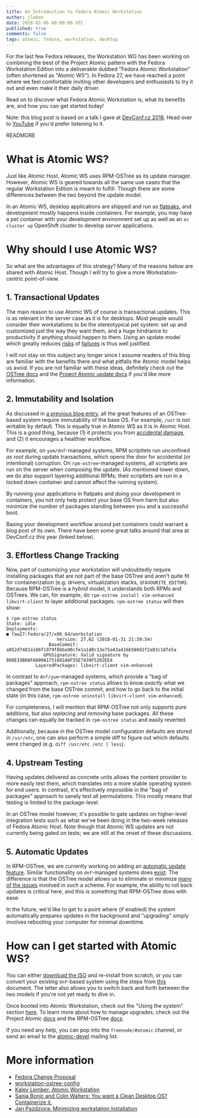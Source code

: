```yaml
---
title: An Introduction to Fedora Atomic Workstation
author: jlebon
date: 2018-02-06 00:00:00 UTC
published: true
comments: false
tags: atomic, fedora, workstation, desktop
---
```


For the last few Fedora releases, the Workstation WG has been working on
combining the best of the Project Atomic pattern with the Fedora Workstation
Edition into a deliverable dubbed &quot;Fedora Atomic Workstation&quot; (often
shortened as &quot;Atomic WS&quot;). In Fedora 27, we have reached a point where
we feel comfortable inviting other developers and enthusiasts to try it out and
even make it their daily driver.

Read on to discover what Fedora Atomic Workstation is, what its benefits are,
and how you can get started today!

Note: this blog post is based on a talk I gave at
[DevConf.cz 2018](https://devconf.cz/cz/2018). Head over to
[YouTube](https://www.youtube.com/watch?v=7c3GdfhWzcc) if you'd prefer listening
to it.

READMORE

# What is Atomic WS?

Just like Atomic Host, Atomic WS uses RPM-OSTree as its update manager.
However, Atomic WS is geared towards all the same use cases that the regular
Workstation Edition is meant to fulfill. Though there are some differences
between the two beyond the update model.

In an Atomic WS, desktop applications are shipped and run as
[flatpaks](https://flatpak.org/), and development mostly happens inside
containers. For example, you may have a pet container with your development
environment set up as well as an `oc cluster up` OpenShift cluster to develop
server applications.

# Why should I use Atomic WS?

So what are the advantages of this strategy? Many of the reasons below are
shared with Atomic Host. Though I will try to give a more Workstation-centric
point-of-view.

## 1. Transactional Updates

The main reason to use Atomic WS of course is transactional updates. This is as
relevant in the server case as it is for desktops. Most people would consider
their workstations to be the stereotypical pet system: set up and customized
just the way they want them, and a huge hindrance to productivity if anything
should happen to them. Using an update model which greatly reduces
[risks](https://www.happyassassin.net/2016/10/04/x-crash-during-fedora-update-when-system-has-hybrid-graphics-and-systemd-udev-is-in-update/)
of
[failures](https://bugzilla.redhat.com/show_bug.cgi?id=1398698) is thus well
justified.

I will not stay on this subject any longer since I assume readers of this blog
are familiar with the benefits there and what pitfalls the Atomic model helps us
avoid. If you are not familiar with these ideas, definitely check out the
[OSTree docs](http://ostree.readthedocs.io/en/latest/manual/introduction/)
and the
[Project Atomic update docs](http://www.projectatomic.io/docs/os-updates/) if
you'd like more information.

## 2. Immutability and Isolation

As discussed in
[a previous blog entry](../../../2016/07/hacking-and-extending-atomic-host/),
all the great features of an OSTree-based system require immutability of the
base OS. For example, `/usr` is *not* writable by default. This is equally true
in Atomic WS as it is in Atomic Host. This is a *good* thing, because (1) it
protects you from
[accidental damage](https://github.com/MrMEEE/bumblebee-Old-and-abbandoned/issues/123),
and (2) it encourages a healthier workflow.

For example, on `yum/dnf`-managed systems, RPM scriptlets run unconfined
*as root* during update transactions, which opens the door for accidental (or
intentional) corruption. On `rpm-ostree`-managed systems, all scriptlets are run
on the server when composing the update. (As mentioned lower down, we do also
support layering additional RPMs; their scriptlets are run in a locked down
container and cannot affect the running system).

By running your applications in flatpaks and doing your development in
containers, you not only help protect your base OS from harm but also minimize
the number of packages standing between you and a successful boot.

Basing your development workflow around pet containers could warrant a blog post
of its own. There have been some great talks around that area at DevConf.cz this
year (linked below).

## 3. Effortless Change Tracking

Now, part of customizing your workstation will undoubtedly require installing
packages that are not part of the base OSTree and aren't quite fit for
containerization (e.g. drivers, virtualization stacks, `$FAVOURITE_EDITOR`).
Because RPM-OSTree is a *hybrid* model, it understands both RPMs and OSTrees.
We can, for example, do `rpm-ostree install vim-enhanced libvirt-client` to
layer additional packages. `rpm-ostree status` will then show:

```
$ rpm-ostree status
State: idle
Deployments:
● faw27:fedora/27/x86_64/workstation
                   Version: 27.62 (2018-01-31 21:39:54)
                BaseCommit: a052d7482a186f1979f8bba90cfe1a1d0c13e75a43a416b580d2f2a83c18fe5a
              GPGSignature: Valid signature by 860E19B0AFA800A1751881A6F55E7430F5282EE4
           LayeredPackages: libvirt-client vim-enhanced
```

In contrast to `dnf/yum`-managed systems, which provide a &quot;bag of
packages&quot; approach, `rpm-ostree status` allows to know *exactly* what we
changed from the base OSTree commit, and how to go back to the initial state (in
this case, `rpm-ostree uninstall libvirt-client vim-enhanced`).

For completeness, I will mention that RPM-OSTree not only supports pure
additions, but also *replacing* and *removing* base packages. All these changes
can equally be tracked in `rpm-ostree status` and easily reverted.

Additionally, because in the OSTree model configuration defaults are stored in
`/usr/etc`, one can also perform a simple diff to figure out which defaults were
changed (e.g. `diff /usr/etc /etc | less`).

## 4. Upstream Testing

Having updates delivered as concrete units allows the content provider to more
easily test them, which translates into a more stable operating system for end
users. In contrast, it's effectively impossible in the &quot;bag of
packages&quot; approach to sanely test all permutations. This mostly means that
testing is limited to the package-level.

In an OSTree model however, it's possible to gate updates on higher-level
integration tests such as what we've been doing in the two-week releases of
Fedora Atomic Host. Note though that Atomic WS updates are not currently being
gated on tests; we are still at the onset of these discussions.

## 5. Automatic Updates

In RPM-OSTree, we are currently working on adding an
[automatic update feature](https://github.com/projectatomic/rpm-ostree/issues/247).
Similar functionality on `dnf`-managed systems does
[exist](https://fedoraproject.org/wiki/AutoUpdates). The difference is that the
OSTree model allows us to eliminate or minimize
[many of the issues](https://fedoraproject.org/wiki/AutoUpdates#Reasons_AGAINST_using_automatic_updates)
involved in such a scheme. For example, the ability to roll back updates is
critical here, and this is something that RPM-OSTree does with ease.

In the future, we'd like to get to a point where (if enabled) the system
automatically prepares updates in the background and "upgrading" simply involves
rebooting your computer for minimal downtime.

# How can I get started with Atomic WS?

You can either
[download the ISO](https://dl.fedoraproject.org/pub/fedora/linux/releases/27/WorkstationOstree/x86_64/iso/)
and re-install from scratch, or you can convert your existing `dnf`-based system
using the steps from
[this](https://pagure.io/workstation-ostree-config/blob/master/f/README-install-inside.md)
document. The latter also allows you to switch back and forth between the two
models if you're not yet ready to dive in.

Once booted into Atomic Workstation, check out the &quot;Using the system&quot;
section [here](https://pagure.io/workstation-ostree-config). To learn more about
how to manage upgrades, check out the Project Atomic
[docs](http://www.projectatomic.io/docs/os-updates/) and the RPM-OSTree
[docs](http://rpm-ostree.readthedocs.io/en/latest/manual/administrator-handbook/).

If you need any help, you can pop into the `freenode/#atomic` channel, or send
an email to the
[atomic-devel](http://lists.projectatomic.io/mailman/listinfo/atomic-devel)
mailing list.

# More information

- [Fedora Change Proposal](https://fedoraproject.org/wiki/Changes/WorkstationOstree)
- [workstation-ostree-config](https://pagure.io/workstation-ostree-config)
- [Kalev Lember: Atomic Workstation](https://www.youtube.com/watch?v=Yc7lvkl5atE)
- [Sanja Bonic and Colin Walters: You want a Clean Desktop OS? Containerize it.](https://www.youtube.com/watch?v=a4IPWlf)
- [Jan Pazdziora: Minimizing workstation installation](https://www.youtube.com/watch?v=eWoFpOoA-tE)
